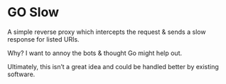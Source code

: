 # GO Slow

A simple reverse proxy which intercepts the request & sends a slow response for listed URIs.

Why? I want to annoy the bots & thought Go might help out.

Ultimately, this isn’t a great idea and could be handled better by existing software.
